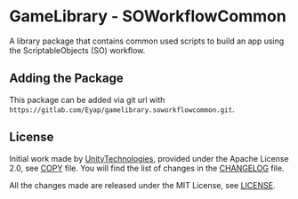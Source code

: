 # GameLibrary - SOWorkflowCommon

A library package that contains common used scripts to build an app using the ScriptableObjects (SO) workflow.

## Adding the Package

This package can be added via git url with `https://gitlab.com/Eyap/gamelibrary.soworkflowcommon.git`.

## License

Initial work made by [UnityTechnologies](https://github.com/UnityTechnologies), provided under the Apache License 2.0, see [COPY](./COPY) file.
You will find the list of changes in the [CHANGELOG](./CHANGELOG) file.

All the changes made are released under the MIT License, see [LICENSE](./LICENSE).
